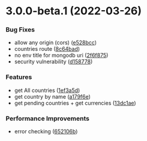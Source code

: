 # 3.0.0-beta.1 (2022-03-26)

### Bug Fixes

- allow any origin (cors) ([e528bcc](https://github.com/OOVC/MOVC/commit/e528bcc40247c9dbf3f4fe009efe1484c9ace317))
- countries route ([8c64bad](https://github.com/OOVC/MOVC/commit/8c64bad2f40d64b4babbbe7c620f8a2449379cd9))
- no env title for mongodb uri ([2f6f875](https://github.com/OOVC/MOVC/commit/2f6f87557253d41f8c768c0301e1b366c65c6e3a))
- security vulnerability ([d158778](https://github.com/OOVC/MOVC/commit/d15877820ba2dec22be572f048ee1f5cfb699312))

### Features

- get All countries ([1ef3a5d](https://github.com/OOVC/MOVC/commit/1ef3a5dfd2bbaa4e082abccce4d33af054e1b136))
- get country by name ([a179f6e](https://github.com/OOVC/MOVC/commit/a179f6eef9bacd44eb74682755291ae6fa610da8))
- get pending countries + get currencies ([13dc1ae](https://github.com/OOVC/MOVC/commit/13dc1aee68b3b9bd0e8779d2be8ca52ef39aa1c2))

### Performance Improvements

- error checking ([652106b](https://github.com/OOVC/MOVC/commit/652106b63c85bbd6875d496e122b92126b76cdfe))
